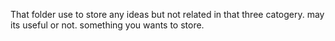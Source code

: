 That folder use to store any ideas but not related in that three catogery. may its useful or not. something you wants to store.